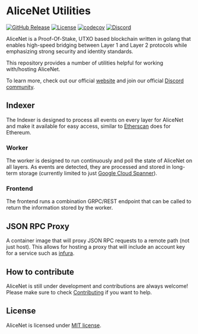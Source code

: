 # AliceNet Utilities

[![GitHub Release](https://img.shields.io/github/v/release/alicenet/utilities)](https://github.com/alicenet/utilities/releases)
[![License](https://img.shields.io/github/license/alicenet/utilities)](./LICENSE)
[![codecov](https://codecov.io/gh/alicenet/utilities/branch/main/graph/badge.svg?token=GSJJFZB9WV)](https://codecov.io/gh/alicenet/utilities)
[![Discord](https://img.shields.io/badge/Discord-7289DA?logo=discord&logoColor=white)](https://discord.gg/bkhW2KUWDu)

AliceNet is a Proof-Of-Stake, UTXO based blockchain written in golang that enables high-speed bridging between Layer 1 and Layer 2 protocols while emphasizing strong security and identity standards.

This repository provides a number of utilities helpful for working with/hosting AliceNet.

To learn more, check out our official [website](https://www.alice.net/) and join our official [Discord community](https://discord.gg/bkhW2KUWDu).

## Indexer

The Indexer is designed to process all events on every layer for AliceNet and make it available for easy access, similar to [Etherscan](https://etherscan.io) does for Ethereum.

### Worker

The worker is designed to run continuously and poll the state of AliceNet on all layers.
As events are detected, they are processed and stored in long-term storage (currently
limited to just [Google Cloud Spanner](https://cloud.google.com/spanner)).

### Frontend

The frontend runs a combination GRPC/REST endpoint that can be called to return the
information stored by the worker.

## JSON RPC Proxy

A container image that will proxy JSON RPC requests to a remote path (not just host). This allows for hosting a proxy that will include an account key for a service such as [infura](https://infura.io).

## How to contribute

AliceNet is still under development and contributions are always welcome! Please make sure to check [Contributing](./CONTRIBUTING.md) if you want to help.

## License

AliceNet is licensed under [MIT license](./LICENSE).
